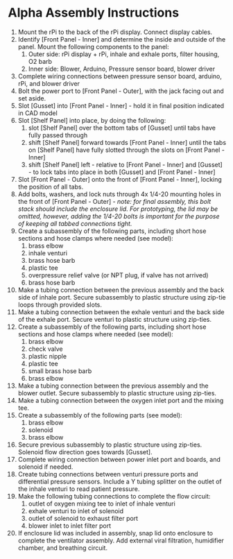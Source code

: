 # Alpha Assembly Instructions

1. Mount the rPi to the back of the rPi display. Connect display cables.
2. Identify [Front Panel - Inner] and determine the inside and outside of the panel. Mount the following components to the panel:  
    1. Outer side: rPi display + rPi, inhale and exhale ports, filter housing, O2 barb
    2. Inner side: Blower, Arduino, Pressure sensor board, blower driver
3. Complete wiring connections between pressure sensor board, arduino, rPi, and blower driver
4. Bolt the power port to [Front Panel - Outer], with the jack facing out and set aside.
5. Slot [Gusset] into [Front Panel - Inner] - hold it in final position indicated in CAD model
6. Slot [Shelf Panel] into place, by doing the following:  
    1. slot [Shelf Panel] over the bottom tabs of [Gusset] until tabs have fully passed through
    2. shift [Shelf Panel] forward towards [Front Panel - Inner] until the tabs on [Shelf Panel] have fully slotted through the slots on [Front Panel - Inner]
    3. shift [Shelf Panel] left - relative to [Front Panel - Inner] and [Gusset] - to lock tabs into place in both [Gusset] and [Front Panel - Inner]
7. Slot [Front Panel - Outer] onto the front of [Front Panel - Inner], locking the position of all tabs.
8. Add bolts, washers, and lock nuts through 4x 1/4-20 mounting holes in the front of [Front Panel - Outer] - _note: for final assembly, this bolt stack should include the enclosure lid. For prototyping, the lid may be omitted, however, adding the 1/4-20 bolts is important for the purpose of keeping all tabbed connections tight._
9. Create a subassembly of the following parts, including short hose sections and hose clamps where needed (see model):
    1. brass elbow
    2. inhale venturi
    3. brass hose barb
    4. plastic tee
    5. overpressure relief valve (or NPT plug, if valve has not arrived)
    6. brass hose barb
10. Make a tubing connection between the previous assembly and the back side of inhale port. Secure subassembly to plastic structure using zip-tie loops through provided slots.
11. Make a tubing connection between the exhale venturi and the back side of the exhale port. Secure venturi to plastic structure using zip-ties.
12. Create a subassembly of the following parts, including short hose sections and hose clamps where needed (see model):
    1. brass elbow
    2. check valve
    3. plastic nipple
    4. plastic tee
    5. small brass hose barb
    6. brass elbow
13. Make a tubing connection between the previous assembly and the blower outlet. Secure subassembly to plastic structure using zip-ties.
14. Make a tubing connection between the oxygen inlet port and the mixing tee.
15. Create a subassembly of the following parts (see model):
    1. brass elbow
    2. solenoid
    3. brass elbow
16. Secure previous subassembly to plastic structure using zip-ties. Solenoid flow direction goes towards [Gusset].
17. Complete wiring connection between power inlet port and boards, and solenoid if needed.
18. Create tubing connections between venturi pressure ports and differential pressure sensors. Include a Y tubing splitter on the outlet of the inhale venturi to read patient pressure.
19. Make the following tubing connections to complete the flow circuit:
    1. outlet of oxygen mixing tee to inlet of inhale venturi
    2. exhale venturi to inlet of solenoid
    3. outlet of solenoid to exhaust filter port
    4. blower inlet to inlet filter port
20. If enclosure lid was included in assembly, snap lid onto enclosure to complete the ventilator assembly. Add external viral filtration, humidifier chamber, and breathing circuit.